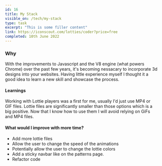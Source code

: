 ```yaml
---
id: 16
title: My Stack
visible_on: /tech/my-stack
type: task
excerpt: "This is some filler content"
link: https://iconscout.com/lotties/coder?price=free
completed: 10th June 2022
---
```



### Why

With the improvements to Javascript and the V8 engine (what powers Chrome) over the past few years, it's becoming nessacary to incorporate 3d designs into your websites. Having little experience myself I thought it a good idea to learn a new skill and showcase the process.

#### Learnings

Working with Lottie players was a first for me, usually I'd just use MP4 or GIF files. Lottie files are significantly smaller than those options which is a big positive. Now that I know how to use them I will avoid relying on GiFs and MP4 files. 


#### What would I improve with more time?
- Add more lottie files
- Allow the user to change the speed of the animations
- Potentially allow the user to change the lottie colors
- Add a sticky navbar like on the patterns page.
- Refactor code

